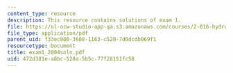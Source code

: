 ```yaml
---
content_type: resource
description: This resource contains solutions of exam 1.
file: https://ol-ocw-studio-app-qa.s3.amazonaws.com/courses/2-016-hydrodynamics-13-012-fall-2005/472d381ea8bc528a5b5c77f28151fc58_exam1_2004soln.pdf
file_type: application/pdf
parent_uid: f33ec800-3608-1163-c520-7d0dcdb069f1
resourcetype: Document
title: exam1_2004soln.pdf
uid: 472d381e-a8bc-528a-5b5c-77f28151fc58
---
```

